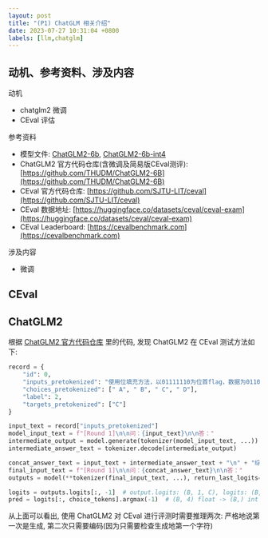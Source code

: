 ```yaml
---
layout: post
title: "(P1) ChatGLM 相关介绍"
date: 2023-07-27 10:31:04 +0800
labels: [llm,chatglm]
---
```


## 动机、参考资料、涉及内容

动机

- chatglm2 微调
- CEval 评估

参考资料

- 模型文件: [ChatGLM2-6b](https://huggingface.co/THUDM/chatglm2-6b), [ChatGLM2-6b-int4](https://huggingface.co/THUDM/chatglm2-6b-int4)
- ChatGLM2 官方代码仓库(含微调及简易版CEval测评): [https://github.com/THUDM/ChatGLM2-6B](https://github.com/THUDM/ChatGLM2-6B)
- CEval 官方代码仓库: [https://github.com/SJTU-LIT/ceval](https://github.com/SJTU-LIT/ceval)
- CEval 数据地址: [https://huggingface.co/datasets/ceval/ceval-exam](https://huggingface.co/datasets/ceval/ceval-exam)
- CEval Leaderboard: [https://cevalbenchmark.com](https://cevalbenchmark.com)

涉及内容

- 微调

## CEval

## ChatGLM2

根据 [ChatGLM2 官方代码仓库](https://github.com/THUDM/ChatGLM2-6B) 里的代码, 发现 ChatGLM2 在 CEval 测试方法如下:

```python
record = {
    "id": 0,
    "inputs_pretokenized": "使用位填充方法，以01111110为位首flag，数据为011011111111111111110010，求问传送时要添加几个0____\nA. 1\nB. 2\nC. 3\nD. 4",
    "choices_pretokenized": [" A", " B", " C", " D"],
    "label": 2,
    "targets_pretokenized": ["C"]
}

input_text = record["inputs_pretokenized"]
model_input_text = f"[Round 1]\n\n问：{input_text}\n\n答："
intermediate_output = model.generate(tokenizer(model_input_text, ...))
intermediate_answer_text = tokenizer.decode(intermediate_output)

concat_answer_text = input_text + intermediate_answer_text + "\n" + "综上所述，ABCD中正确的选项是："
final_input_text = f"[Round 1]\n\n问：{concat_answer_text}\n\n答："
outputs = model(**tokenizer(final_input_text, ...), return_last_logits=True)

logits = outputs.logits[:, -1]  # output.logits: (B, 1, C), logits: (B, C)
pred = logits[:, choice_tokens].argmax(-1)  # (B, 4) float -> (B,) int
```

从上面可以看出, 使用 ChatGLM2 对 CEval 进行评测时需要推理两次: 严格地说第一次是生成, 第二次只需要编码(因为只需要检查生成地第一个字符)